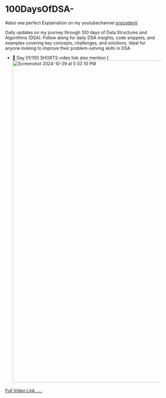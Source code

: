 # 100DaysOfDSA-
#also see perfect Explaination on my youtubechannel [procoderjii](https://youtube.com/@procoderjii)

Daily updates on my journey through 100 days of Data Structures and Algorithms (DSA). Follow along for daily DSA insights, code snippets, and examples covering key concepts, challenges, and solutions. Ideal for anyone looking to improve their problem-solving skills in DSA


- 💓 Day 01/100 SHORTS video link also mention
[<img width="1043" alt="Screenshot 2024-10-29 at 5 03 10 PM" src="https://github.com/user-attachments/assets/0b2c5197-0894-46d9-88aa-3a61fac71ddb">

[Full Video Link .....](https://youtube.com/shorts/2WvRopQP1Lk?si=81kjqDvj5M38LreJ)
